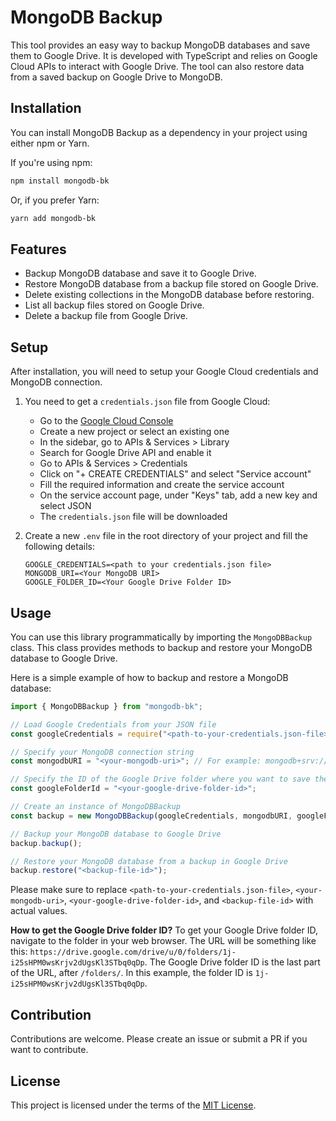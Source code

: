 # MongoDB Backup

This tool provides an easy way to backup MongoDB databases and save them to Google Drive. It is developed with TypeScript and relies on Google Cloud APIs to interact with Google Drive. The tool can also restore data from a saved backup on Google Drive to MongoDB.

## Installation

You can install MongoDB Backup as a dependency in your project using either npm or Yarn.

If you're using npm:

   ```bash
   npm install mongodb-bk
   ```

Or, if you prefer Yarn:

   ```bash
   yarn add mongodb-bk
   ```

## Features

- Backup MongoDB database and save it to Google Drive.
- Restore MongoDB database from a backup file stored on Google Drive.
- Delete existing collections in the MongoDB database before restoring.
- List all backup files stored on Google Drive.
- Delete a backup file from Google Drive.

## Setup

After installation, you will need to setup your Google Cloud credentials and MongoDB connection.

1. You need to get a `credentials.json` file from Google Cloud:

   - Go to the [Google Cloud Console](https://console.cloud.google.com/)
   - Create a new project or select an existing one
   - In the sidebar, go to APIs & Services > Library
   - Search for Google Drive API and enable it
   - Go to APIs & Services > Credentials
   - Click on "+ CREATE CREDENTIALS" and select "Service account"
   - Fill the required information and create the service account
   - On the service account page, under "Keys" tab, add a new key and select JSON
   - The `credentials.json` file will be downloaded

2. Create a new `.env` file in the root directory of your project and fill the following details:
   ```dotenv
   GOOGLE_CREDENTIALS=<path to your credentials.json file>
   MONGODB_URI=<Your MongoDB URI>
   GOOGLE_FOLDER_ID=<Your Google Drive Folder ID>
   ```

## Usage

You can use this library programmatically by importing the `MongoDBBackup` class. This class provides methods to backup and restore your MongoDB database to Google Drive.

Here is a simple example of how to backup and restore a MongoDB database:

```typescript
import { MongoDBBackup } from "mongodb-bk";

// Load Google Credentials from your JSON file
const googleCredentials = require("<path-to-your-credentials.json-file>");

// Specify your MongoDB connection string
const mongodbURI = "<your-mongodb-uri>"; // For example: mongodb+srv://user:password@cluster.mongodb.net/db_name

// Specify the ID of the Google Drive folder where you want to save the backups
const googleFolderId = "<your-google-drive-folder-id>";

// Create an instance of MongoDBBackup
const backup = new MongoDBBackup(googleCredentials, mongodbURI, googleFolderId);

// Backup your MongoDB database to Google Drive
backup.backup();

// Restore your MongoDB database from a backup in Google Drive
backup.restore("<backup-file-id>");
```

Please make sure to replace `<path-to-your-credentials.json-file>`, `<your-mongodb-uri>`, `<your-google-drive-folder-id>`, and `<backup-file-id>` with actual values.

**How to get the Google Drive folder ID?**
To get your Google Drive folder ID, navigate to the folder in your web browser. The URL will be something like this: `https://drive.google.com/drive/u/0/folders/1j-i25sHPM0wsKrjv2dUgsKl3STbq0qDp`. The Google Drive folder ID is the last part of the URL, after `/folders/`. In this example, the folder ID is `1j-i25sHPM0wsKrjv2dUgsKl3STbq0qDp`.

## Contribution

Contributions are welcome. Please create an issue or submit a PR if you want to contribute.

## License

This project is licensed under the terms of the [MIT License](LICENSE).
